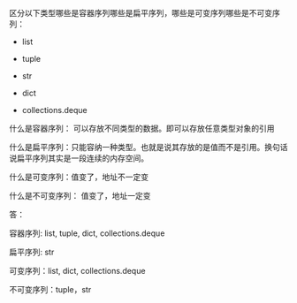 区分以下类型哪些是容器序列哪些是扁平序列，哪些是可变序列哪些是不可变序列：

- list

- tuple

- str

- dict

- collections.deque

  

什么是容器序列： 可以存放不同类型的数据。即可以存放任意类型对象的引用

什么是扁平序列：只能容纳一种类型。也就是说其存放的是值而不是引用。换句话说扁平序列其实是一段连续的内存空间。



什么是可变序列：值变了，地址不一定变

什么是不可变序列： 值变了，地址一定变



答：

容器序列: list, tuple, dict, collections.deque

扁平序列: str

可变序列：list, dict, collections.deque

不可变序列：tuple，str





